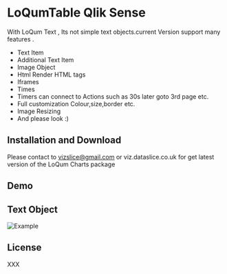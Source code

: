 # LoQumTable Qlik Sense
With LoQum Text , Its not simple text objects.current Version support many features . 
- Text Item  
- Additional Text Item
- Image Object
- Html Render HTML tags
- Iframes
- Times
- Timers can connect to Actions such as 30s later goto 3rd page etc. 
- Full customization Colour,size,border etc.
- Image Resizing 
- And please look :)



## Installation and Download

Please contact to  vizslice@gmail.com or viz.dataslice.co.uk  for get latest version of the LoQum Charts package 



## Demo
## Text Object
![Example](https://github.com/vizslice/LoQumText-Qlik-Sense/blob/master/examples/images/Text-1.gif)






## License

XXX
